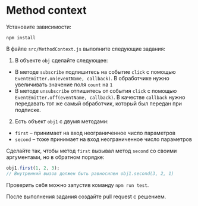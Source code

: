 # Method context

Установите зависимости:

```
npm install
```

В файле `src/MethodContext.js` выполните следующие задания:

1. В объекте `obj` сделайте следующее:

-   В методе `subscribe` подпишитесь на событие `click` с помощью `EventEmitter.on(eventName, callback)`. В обработчике нужно увеличивать значение поля `count` на `1`
-   В методе `unsubscribe` отпишитесь от события `click` с помощью `EventEmitter.off(eventName, callback)`. В качестве `callback` нужно передавать тот же самый обработчик, который был передан при подписке.

2. Есть объект `obj1` с двумя методами:

-   `first` &ndash; принимает на вход неограниченное число параметров
-   `second` &ndash; тоже принимает на вход неограниченное число параметров

Сделайте так, чтобы метод `first` вызывал метод `second` со своими аргументами, но в обратном порядке:

```javascript
obj1.first(1, 2, 3);
// Внутренний вызов должен быть равносилен obj1.second(3, 2, 1)
```

Проверить себя можно запустив команду `npm run test`.

После выполнения задания создайте pull request с решением.
